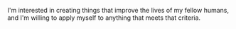 I'm interested in creating things that improve the lives of my fellow humans,
and I'm willing to apply myself to anything that meets that criteria.
